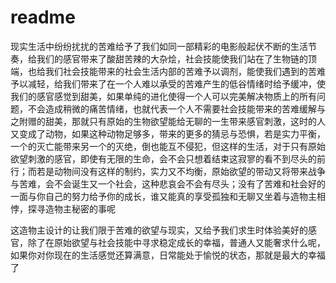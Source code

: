 # readme

现实生活中纷纷扰扰的苦难给予了我们如同一部精彩的电影般起伏不断的生活节奏，给我们的感官带来了酸甜苦辣的大杂烩，社会技能使我们站在了生物链的顶端，也给我们社会技能带来的社会生活内部的苦难予以调剂，能使我们遇到的苦难予以减轻，给我们带来了在一个人难以承受的苦难产生的低谷情绪时给予缓冲，使我们的感官感觉到甜美，如果单纯的进化使得一个人可以完美解决物质上的所有问题，不会造成稍微的痛苦情绪，也就代表一个人不需要社会技能带来的苦难缓解与之附赠的甜美，那就只有原始的生物欲望能给无聊的一生带来感官刺激，这时的人又变成了动物，如果这种动物足够多，带来的更多的猜忌与恐惧，若是实力平衡，一个的灭亡能带来另一个的灭绝，倒也能互不侵犯，但这样的生活，对于只有原始欲望刺激的感官，即使有无限的生命，会不会只想着结束这寂寥的看不到尽头的前行；而若是动物间没有这样的制约，实力又不均衡，原始欲望的带动又将带来战争与苦难，会不会诞生又一个社会，这种悲哀会不会有尽头；没有了苦难和社会好的一面与你自己的努力给予你的成长，谁又能真的享受孤独和无聊又坐着与造物主相悖，探寻造物主秘密的事呢

这造物主设计的让我们限于苦难的欲望与现实，又给予我们求生时体验美好的感官，除了在原始欲望与社会技能中寻求稳定成长的幸福，普通人又能奢求什么呢，如果你对你现在的生活感觉还算满意，日常能处于愉悦的状态，那就是最大的幸福了

